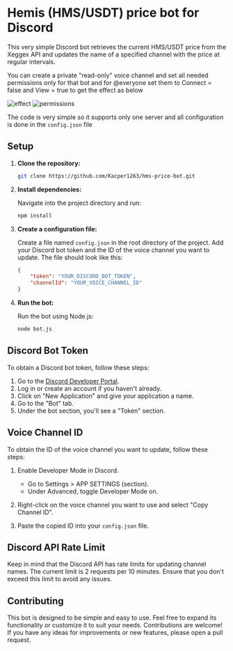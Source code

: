 # Hemis (HMS/USDT) price bot for Discord

This very simple Discord bot retrieves the current HMS/USDT price from the Xeggex API and updates the name of a specified channel with the price at regular intervals.

You can create a private "read-only" voice channel and set all needed permissions only for that bot and for @everyone set them to Connect = false and View = true to get the effect as below

![effect](https://github.com/Kacper1263/hms-price-bot/assets/43702481/31c163d7-a29b-4770-ae1f-4a983ccf2220)
![permissions](https://github.com/Kacper1263/hms-price-bot/assets/43702481/e01fc3fa-b388-4bff-81ff-5e685ff96465)

The code is very simple so it supports only one server and all configuration is done in the `config.json` file

## Setup

1. **Clone the repository:**

    ```bash
    git clone https://github.com/Kacper1263/hms-price-bot.git
    ```

2. **Install dependencies:**

    Navigate into the project directory and run:

    ```bash
    npm install
    ```

3. **Create a configuration file:**

    Create a file named `config.json` in the root directory of the project. Add your Discord bot token and the ID of the voice channel you want to update. The file should look like this:

    ```json
    {
        "token": "YOUR_DISCORD_BOT_TOKEN",
        "channelId": "YOUR_VOICE_CHANNEL_ID"
    }
    ```

4. **Run the bot:**

    Run the bot using Node.js:

    ```bash
    node bot.js
    ```

## Discord Bot Token

To obtain a Discord bot token, follow these steps:

1. Go to the [Discord Developer Portal](https://discord.com/developers/applications).
2. Log in or create an account if you haven't already.
3. Click on "New Application" and give your application a name.
4. Go to the "Bot" tab.
5. Under the bot section, you'll see a "Token" section.

## Voice Channel ID

To obtain the ID of the voice channel you want to update, follow these steps:

1. Enable Developer Mode in Discord.
    - Go to Settings > APP SETTINGS (section).
    - Under Advanced, toggle Developer Mode on.

2. Right-click on the voice channel you want to use and select "Copy Channel ID".

3. Paste the copied ID into your `config.json` file.

## Discord API Rate Limit

Keep in mind that the Discord API has rate limits for updating channel names. The current limit is 2 requests per 10 minutes. Ensure that you don't exceed this limit to avoid any issues.

## Contributing

This bot is designed to be simple and easy to use. Feel free to expand its functionality or customize it to suit your needs. Contributions are welcome! If you have any ideas for improvements or new features, please open a pull request.


